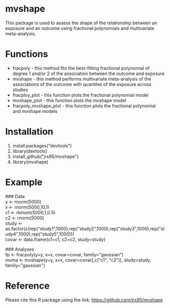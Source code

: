 # mvshape
This package is used to assess the shape of the relationship between an exposure and an outcome using fractional polynomials and multivariate meta-analysis. 

# Functions
* fracpoly - this method fits the best-fitting fractional polynomial of degree 1 and/or 2 of the association between the outcome and exposure  
* mvshape - this method performs multivariate meta-analysis of the associations of the outcome with quantiles of the exposure across studies  
* fracploy_plot - this function plots the fractional polynomial model  
* mvshape_plot - this function plots the mvshape model  
* fracpoly_mvshape_plot - this function plots the fractional polynomial and mvshape models

# Installation
1. install.packages("devtools")
2. library(devtools) 
3. install_github("jrs95/mvshape")
4. library(mvshape)

# Example
\#\#\# Data  
y <- rnorm(5000)  
x <- rnorm(5000,10,1)  
c1 <- rbinom(5000,1,0.5)  
c2 <- rnorm(5000)  
study <- as.factor(c(rep("study1",1000),rep("study2",1000),rep("study3",1000),rep("study4",1000),rep("study5",1000)))  
covar <- data.frame(c1=c1, c2=c2, study=study)  


\#\#\# Analyses  
fp <- fracpoly(y=y, x=x, covar=covar, family="gaussian")  
mvma <- mvshape(y=y, x=x, covar=covar[,c("c1", "c2")], study=study, family="gaussian")

# Reference 
Please cite this R package using the link: https://github.com/jrs95/mvshape
